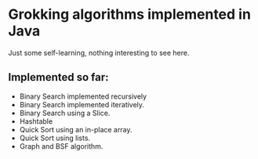 # Grokking algorithms implemented in Java

Just some self-learning, nothing interesting to see here. 

## Implemented so far: 

* Binary Search implemented recursively
* Binary Search implemented iteratively.
* Binary Search using a Slice.
* Hashtable
* Quick Sort using an in-place array.
* Quick Sort using lists.
* Graph and BSF algorithm. 